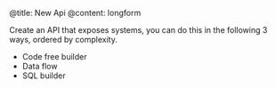 @title: New Api
@content: longform

Create an API that exposes systems, you can do this in the following 3 ways, ordered by complexity.

- Code free builder
- Data flow
- SQL builder
